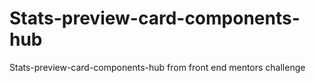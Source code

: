 # Stats-preview-card-components-hub
Stats-preview-card-components-hub from front end mentors challenge
